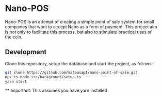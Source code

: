 # Nano-POS

Nano-POS is an attempt of creating a simple point of sale system for small
companies that want to accept Nano as a form of payment. This project aim is not
only to facilitate this process, but also to stimulate practical uses of the
coin.

## Development

Clone this repository, setup the database and start the project, as follows:

```bash
git clone https://github.com/mateusap1/nano-point-of-sale.git
npx ts-node src/background/setup.ts
yarn start
```

** Important: This assumes you have yarn installed

